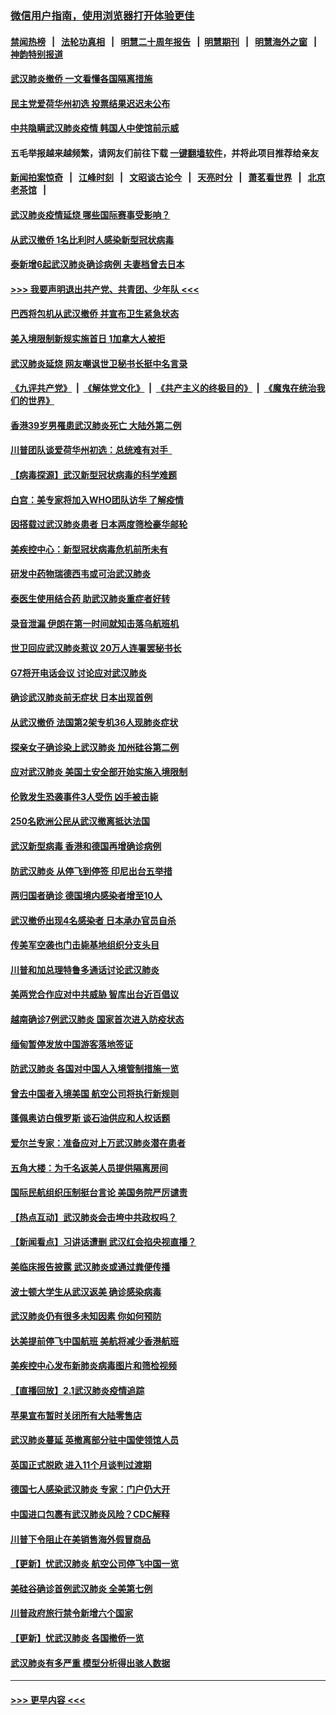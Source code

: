 ### [微信用户指南，使用浏览器打开体验更佳](https://github.com/gfw-breaker/banned-news1/blob/master/indexes/wechat-guide.md?t=0)
#### [禁闻热榜](热点新闻.md?t=0)  &nbsp;&nbsp;|&nbsp;&nbsp; [法轮功真相](https://github.com/gfw-breaker/truth/blob/master/README.md?t=0) &nbsp;&nbsp;|&nbsp;&nbsp; [明慧二十周年报告](https://github.com/gfw-breaker/mh-reports/blob/master/README.md?t=0) &nbsp;&nbsp;|&nbsp;&nbsp;[明慧期刊](https://github.com/gfw-breaker/mh-qikan) &nbsp;&nbsp;|&nbsp;&nbsp; [明慧海外之窗](https://github.com/gfw-breaker/mh-news/blob/master/README.md?t=0) &nbsp;&nbsp;|&nbsp;&nbsp; [神韵特别报道](https://github.com/gfw-breaker/mh-news/blob/master/shenyun.md?t=0)
#### [武汉肺炎撤侨 一文看懂各国隔离措施](../pages/nsc418/n11844216.md?t=02050344) 
#### [民主党爱荷华州初选 投票结果迟迟未公布](../pages/nsc418/n11844207.md?t=02050344) 
#### [中共隐瞒武汉肺炎疫情 韩国人中使馆前示威](../pages/nsc418/n11844084.md?t=02050344) 
#### 五毛举报越来越频繁，请网友们前往下载 [一键翻墙软件](https://github.com/gfw-breaker/ssr-accounts)，并将此项目推荐给亲友
#### [新闻拍案惊奇](https://github.com/gfw-breaker/banned-news1/blob/master/pages/link4.md) &nbsp;&nbsp;|&nbsp;&nbsp; [江峰时刻](https://github.com/gfw-breaker/banned-news1/blob/master/pages/link4.md) &nbsp;&nbsp;|&nbsp;&nbsp; [文昭谈古论今](https://github.com/gfw-breaker/banned-news1/blob/master/pages/link4.md) &nbsp;&nbsp;|&nbsp;&nbsp; [天亮时分](https://github.com/gfw-breaker/banned-news1/blob/master/pages/link4.md) &nbsp;&nbsp;|&nbsp;&nbsp; [萧茗看世界](https://github.com/gfw-breaker/banned-news1/blob/master/pages/link4.md) &nbsp;&nbsp;|&nbsp;&nbsp; [北京老茶馆](https://github.com/gfw-breaker/banned-news1/blob/master/pages/link4.md) &nbsp;&nbsp;|&nbsp;&nbsp; 
#### [武汉肺炎疫情延烧 哪些国际赛事受影响？](../pages/nsc418/n11843958.md?t=02050344) 
#### [从武汉撤侨 1名比利时人感染新型冠状病毒](../pages/nsc418/n11843977.md?t=02050344) 
#### [泰新增6起武汉肺炎确诊病例 夫妻档曾去日本](../pages/nsc418/n11843900.md?t=02050344) 
#### [>>> 我要声明退出共产党、共青团、少年队 <<<](https://github.com/begood0513/goodnews/blob/master/quit/letter.md) 
#### [巴西将包机从武汉撤侨 并宣布卫生紧急状态](../pages/nsc418/n11843418.md?t=02050344) 
#### [美入境限制新规实施首日 1加拿大人被拒](../pages/nsc418/n11843058.md?t=02050344) 
#### [武汉肺炎延烧 网友嘲讽世卫秘书长挺中名言录](../pages/nsc418/n11843056.md?t=02050344) 
#### [《九评共产党》](https://github.com/begood0513/9ping.md/blob/master/README.md) &nbsp;|&nbsp; [《解体党文化》](../../../../jtdwh.md/blob/master/README.md)  &nbsp;|&nbsp; [《共产主义的终极目的》](../../../../gczydzjmd.md/blob/master/README.md) &nbsp;|&nbsp; [《魔鬼在统治我们的世界》](../../../../mgztzwmdsj.md/blob/master/README.md) 
#### [香港39岁男罹患武汉肺炎死亡 大陆外第二例](../pages/nsc418/n11843026.md?t=02050344) 
#### [川普团队谈爱荷华州初选：总统难有对手  ](../pages/nsc418/n11842867.md?t=02050344) 
#### [【病毒探源】武汉新型冠状病毒的科学难题](../pages/nsc418/n11842176.md?t=02050344) 
#### [白宫：美专家将加入WHO团队访华 了解疫情](../pages/nsc418/n11842198.md?t=02050344) 
#### [因搭载过武汉肺炎患者 日本两度筛检豪华邮轮](../pages/nsc418/n11842447.md?t=02050344) 
#### [美疾控中心：新型冠状病毒危机前所未有](../pages/nsc418/n11842406.md?t=02050344) 
#### [研发中药物瑞德西韦或可治武汉肺炎](../pages/nsc418/n11842100.md?t=02050344) 
#### [泰医生使用结合药 助武汉肺炎重症者好转](../pages/nsc418/n11842096.md?t=02050344) 
#### [录音泄漏 伊朗在第一时间就知击落乌航班机](../pages/nsc418/n11842002.md?t=02050344) 
#### [世卫回应武汉肺炎惹议 20万人连署罢秘书长](../pages/nsc418/n11841664.md?t=02050344) 
#### [G7将开电话会议 讨论应对武汉肺炎](../pages/nsc418/n11841658.md?t=02050344) 
#### [确诊武汉肺炎前无症状 日本出现首例](../pages/nsc418/n11841567.md?t=02050344) 
#### [从武汉撤侨 法国第2架专机36人现肺炎症状](../pages/nsc418/n11841382.md?t=02050344) 
#### [探亲女子确诊染上武汉肺炎 加州硅谷第二例](../pages/nsc418/n11839784.md?t=02050344) 
#### [应对武汉肺炎 美国土安全部开始实施入境限制](../pages/nsc418/n11839729.md?t=02050344) 
#### [伦敦发生恐袭事件3人受伤 凶手被击毙](../pages/nsc418/n11839442.md?t=02050344) 
#### [250名欧洲公民从武汉撤离抵达法国](../pages/nsc418/n11839438.md?t=02050344) 
#### [武汉新型病毒 香港和德国再增确诊病例](../pages/nsc418/n11839381.md?t=02050344) 
#### [防武汉肺炎 从停飞到停签 印尼出台五举措](../pages/nsc418/n11839282.md?t=02050344) 
#### [两归国者确诊 德国境内感染者增至10人](../pages/nsc418/n11839164.md?t=02050344) 
#### [武汉撤侨出现4名感染者 日本承办官员自杀](../pages/nsc418/n11839044.md?t=02050344) 
#### [传美军空袭也门击毙基地组织分支头目](../pages/nsc418/n11839210.md?t=02050344) 
#### [川普和加总理特鲁多通话讨论武汉肺炎](../pages/nsc418/n11839128.md?t=02050344) 
#### [美两党合作应对中共威胁 智库出台近百倡议](../pages/nsc418/n11838437.md?t=02050344) 
#### [越南确诊7例武汉肺炎 国家首次进入防疫状态](../pages/nsc418/n11838860.md?t=02050344) 
#### [缅甸暂停发放中国游客落地签证](../pages/nsc418/n11838730.md?t=02050344) 
#### [防武汉肺炎 各国对中国人入境管制措施一览](../pages/nsc418/n11838726.md?t=02050344) 
#### [曾去中国者入境美国 航空公司将执行新规则](../pages/nsc418/n11838375.md?t=02050344) 
#### [蓬佩奥访白俄罗斯 谈石油供应和人权话题](../pages/nsc418/n11838242.md?t=02050344) 
#### [爱尔兰专家：准备应对上万武汉肺炎潜在患者](../pages/nsc418/n11837978.md?t=02050344) 
#### [五角大楼：为千名返美人员提供隔离房间](../pages/nsc418/n11837831.md?t=02050344) 
#### [国际民航组织压制挺台言论 美国务院严厉谴责](../pages/nsc418/n11837791.md?t=02050344) 
#### [【热点互动】武汉肺炎会击垮中共政权吗？](../pages/nsc418/n11837779.md?t=02050344) 
#### [【新闻看点】习讲话遭删 武汉红会掐央视直播？](../pages/nsc418/n11837573.md?t=02050344) 
#### [美临床报告披露 武汉肺炎或通过粪便传播](../pages/nsc418/n11837626.md?t=02050344) 
#### [波士顿大学生从武汉返美 确诊感染病毒](../pages/nsc418/n11837580.md?t=02050344) 
#### [武汉肺炎仍有很多未知因素 你如何预防](../pages/nsc418/n11837666.md?t=02050344) 
#### [达美提前停飞中国航班 美航将减少香港航班](../pages/nsc418/n11837649.md?t=02050344) 
#### [美疾控中心发布新肺炎病毒图片和筛检视频](../pages/nsc418/n11837491.md?t=02050344) 
#### [【直播回放】2.1武汉肺炎疫情追踪](../pages/nsc418/n11837232.md?t=02050344) 
#### [苹果宣布暂时关闭所有大陆零售店](../pages/nsc418/n11837097.md?t=02050344) 
#### [武汉肺炎蔓延 英撤离部分驻中国使领馆人员](../pages/nsc418/n11837061.md?t=02050344) 
#### [英国正式脱欧 进入11个月谈判过渡期](../pages/nsc418/n11836911.md?t=02050344) 
#### [德国七人感染武汉肺炎 专家：门户仍大开](../pages/nsc418/n11836344.md?t=02050344) 
#### [中国进口包裹有武汉肺炎风险？CDC解释](../pages/nsc418/n11836321.md?t=02050344) 
#### [川普下令阻止在美销售海外假冒商品](../pages/nsc418/n11836261.md?t=02050344) 
#### [【更新】忧武汉肺炎 航空公司停飞中国一览](../pages/nsc418/n11835931.md?t=02050344) 
#### [美硅谷确诊首例武汉肺炎 全美第七例](../pages/nsc418/n11836093.md?t=02050344) 
#### [川普政府旅行禁令新增六个国家](../pages/nsc418/n11836083.md?t=02050344) 
#### [【更新】忧武汉肺炎 各国撤侨一览](../pages/nsc418/n11835673.md?t=02050344) 
#### [武汉肺炎有多严重 模型分析得出骇人数据](../pages/nsc418/n11835829.md?t=02050344) 

----
#### [ >>> 更早内容 <<< ](../indexes/nsc418-earlier.md)
